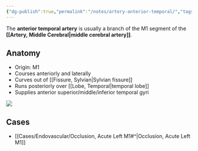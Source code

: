 ```yaml
---
{"dg-publish":true,"permalink":"/notes/artery-anterior-temporal/","tags":["anatomy","vessel","artery"],"created":"2023-05-24T03:17:40.000-07:00","updated":"2023-08-15T14:13:12.472-07:00"}
---
```



The **anterior temporal artery** is usually a branch of the M1 segment of the **[[Artery, Middle Cerebral\|middle cerebral artery]]**. 

## Anatomy

- Origin: M1
- Courses anteriorly and laterally
- Curves out of [[Fissure, Sylvian\|Sylvian fissure]]
- Runs posteriorly over [[Lobe, Temporal\|temporal lobe]]
- Supplies anterior superior/middle/inferior temporal gyri

![](https://i.imgur.com/jD1Vegn.png)

## Cases

- [[Cases/Endovascular/Occlusion, Acute Left M1#^\|Occlusion, Acute Left M1]]
